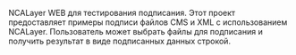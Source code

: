 NCALayer WEB для тестирования подписания. Этот проект предоставляет примеры подписи файлов CMS и XML с использованием NCALayer. Пользователь может выбрать файлы для подписания и получить результат в виде подписанных данных строкой.
